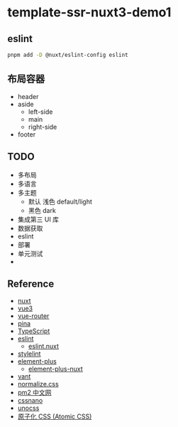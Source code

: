 # template-ssr-nuxt3-demo1

## eslint

```bash
pnpm add -D @nuxt/eslint-config eslint
```

## 布局容器

- header
- aside
  - left-side
  - main
  - right-side
- footer

## TODO

- 多布局
- 多语言
- 多主题
  - 默认 浅色 default/light
  - 黑色 dark
- 集成第三 UI 库
- 数据获取
- eslint
- 部署
- 单元测试
-

## Reference

- [nuxt](https://nuxt.com.cn/docs/getting-started/styling)
- [vue3](https://vuejs.org/guide/introduction.html)
- [vue-router](https://router.vuejs.org/zh/introduction.html)
- [pina](https://pinia.vuejs.org/zh/introduction.html)
- [TypeScript](https://ts.nodejs.cn/docs/handbook/typescript-from-scratch.html)
- [eslint](https://eslint.nodejs.cn/docs/latest/use/getting-started)
  - [eslint.nuxt](https://eslint.nuxt.com/)
- [stylelint](https://www.stylelint.cn/)
- [element-plus](https://element-plus.org/zh-CN/guide/installation.html)
  - [element-plus-nuxt](https://github.com/element-plus/element-plus-nuxt)
- [vant](https://vant-ui.github.io/vant/#/zh-CN/)
- [normalize.css](https://github.com/necolas/normalize.css)
- [pm2 中文网](https://pm2.fenxianglu.cn/docs/start)
- [cssnano](https://github.com/cssnano/cssnano)
- [unocss](https://unocss.dev/integrations/nuxt)
- [原子化 CSS (Atomic CSS)](https://antfu.me/posts/reimagine-atomic-css-zh)
